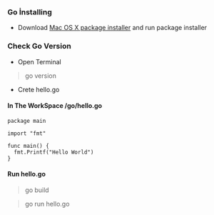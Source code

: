 ### Go İnstalling 
* Download [Mac OS X package installer](https://golang.org/dl/) and run package installer
### Check Go Version
* Open Terminal
>go version
* Crete hello.go 
#### In The WorkSpace /go/hello.go
```
package main

import "fmt"

func main() {
  fmt.Printf("Hello World")
}
```

#### Run hello.go
>  go build

> go run hello.go
